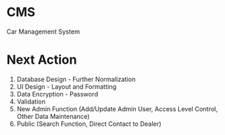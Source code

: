 # CMS
Car Management System


Next Action
===========
1. Database Design - Further Normalization 
2. UI Design - Layout and Formatting
3. Data Encryption - Password
4. Validation
5. New Admin Function (Add/Update Admin User, Access Level Control, Other Data Maintenance)
6. Public (Search Function, Direct Contact to Dealer)
  
